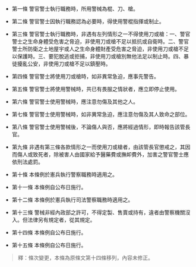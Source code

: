 * 第一條 警官警士執行職務時，所用警械為棍、刀、槍。

* 第二條 警官警士因執行職務認為必要時，得使用警棍指揮或制止。

* 第三條 警官警士執行職務時，非遇有左列情形之一不得使用刀或槍：一、警官警士之生命身體受危害之脅迫，非使用刀或槍不足以抵抗或自衛時。二、警官警士所防衛之土地屋宇或人之生命身體財產受危害之脅迫，非使用刀或槍不足以保護時。三、要犯脫逃或拒捕，非使用刀或槍別無他法足以制止時。四、暴徒擾亂公安，非使用刀或槍不足以鎮壓時。

* 第四條 警官警士將使用刀或槍時，如非異常急迫，應事先警告。

* 第五條 警官警士將使用警械時，共已有畏服之情狀者，應立即停止使用。

* 第六條 警官警士使用警械時，應注意勿傷及其他之人。

* 第七條 警官警士使用警械時，如非異常急迫，應注意勿傷及其人致命之部位。

* 第八條 警官警士使用警械後，不論傷人與否，應將經過情形，即時報告該管長官。

* 第九條 非遇有第三條各款情形之一而使用刀或槍者，由該管長官懲戒之，其因而傷人或致死者，除被害人由國家給予醫藥費或撫卹費外，加害之警官警士應依刑法處罰。

* 第十條 本條例於憲兵執行警察職務時適用之。

* 第十一條 本條例自公布日施行。

* 第十二條 本條例於憲兵執行司法警察職務時適用之。

* 第十三條 警械非經內政部之許可，不得定製、售賣或持有，違者由警察機關沒入。但法律另有規定者，從其規定。

* 第十四條 本條例自公布日施行。

* 第十五條 本條例自公布日施行。

> 釋：條次變更，本條為原條文第十四條移列，內容未修正。


